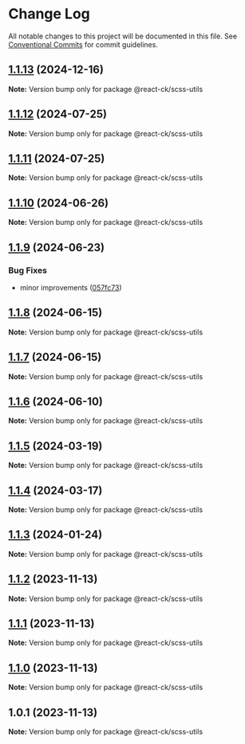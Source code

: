 # Change Log

All notable changes to this project will be documented in this file.
See [Conventional Commits](https://conventionalcommits.org) for commit guidelines.

## [1.1.13](https://github.com/abelflopes/react-ck/compare/@react-ck/scss-utils@1.1.12...@react-ck/scss-utils@1.1.13) (2024-12-16)

**Note:** Version bump only for package @react-ck/scss-utils





## [1.1.12](https://github.com/abelflopes/react-ck/compare/@react-ck/scss-utils@1.1.11...@react-ck/scss-utils@1.1.12) (2024-07-25)

**Note:** Version bump only for package @react-ck/scss-utils





## [1.1.11](https://github.com/abelflopes/react-ck/compare/@react-ck/scss-utils@1.1.10...@react-ck/scss-utils@1.1.11) (2024-07-25)

**Note:** Version bump only for package @react-ck/scss-utils





## [1.1.10](https://github.com/abelflopes/react-ck/compare/@react-ck/scss-utils@1.1.9...@react-ck/scss-utils@1.1.10) (2024-06-26)

**Note:** Version bump only for package @react-ck/scss-utils





## [1.1.9](https://github.com/abelflopes/react-ck/compare/@react-ck/scss-utils@1.1.8...@react-ck/scss-utils@1.1.9) (2024-06-23)


### Bug Fixes

* minor improvements ([057fc73](https://github.com/abelflopes/react-ck/commit/057fc73a40b858d25f8e3e60cea7d4ec9fe021ed))



## [1.1.8](https://github.com/abelflopes/react-ck/compare/@react-ck/scss-utils@1.1.7...@react-ck/scss-utils@1.1.8) (2024-06-15)

**Note:** Version bump only for package @react-ck/scss-utils





## [1.1.7](https://github.com/abelflopes/react-ck/compare/@react-ck/scss-utils@1.1.6...@react-ck/scss-utils@1.1.7) (2024-06-15)

**Note:** Version bump only for package @react-ck/scss-utils





## [1.1.6](https://github.com/abelflopes/react-ck/compare/@react-ck/scss-utils@1.1.5...@react-ck/scss-utils@1.1.6) (2024-06-10)

**Note:** Version bump only for package @react-ck/scss-utils





## [1.1.5](https://github.com/abelflopes/react-ck/compare/@react-ck/scss-utils@1.1.4...@react-ck/scss-utils@1.1.5) (2024-03-19)

**Note:** Version bump only for package @react-ck/scss-utils





## [1.1.4](https://github.com/abelflopes/react-ck/compare/@react-ck/scss-utils@1.1.3...@react-ck/scss-utils@1.1.4) (2024-03-17)

**Note:** Version bump only for package @react-ck/scss-utils





## [1.1.3](https://github.com/abelflopes/react-ck/compare/@react-ck/scss-utils@1.1.2...@react-ck/scss-utils@1.1.3) (2024-01-24)

**Note:** Version bump only for package @react-ck/scss-utils





## [1.1.2](https://github.com/abelflopes/react-ck/compare/@react-ck/scss-utils@1.1.1...@react-ck/scss-utils@1.1.2) (2023-11-13)

**Note:** Version bump only for package @react-ck/scss-utils





## [1.1.1](https://github.com/abelflopes/react-ck/compare/@react-ck/scss-utils@1.1.0...@react-ck/scss-utils@1.1.1) (2023-11-13)

**Note:** Version bump only for package @react-ck/scss-utils





## [1.1.0](https://github.com/abelflopes/react-ck/compare/@react-ck/scss-utils@1.0.1...@react-ck/scss-utils@1.1.0) (2023-11-13)

**Note:** Version bump only for package @react-ck/scss-utils





## 1.0.1 (2023-11-13)

**Note:** Version bump only for package @react-ck/scss-utils
